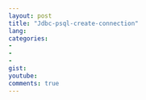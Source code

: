 ```yaml
---
layout: post
title: "Jdbc-psql-create-connection"
lang: 
categories:
- 
- 
- 
gist: 
youtube: 
comments: true
---
```


